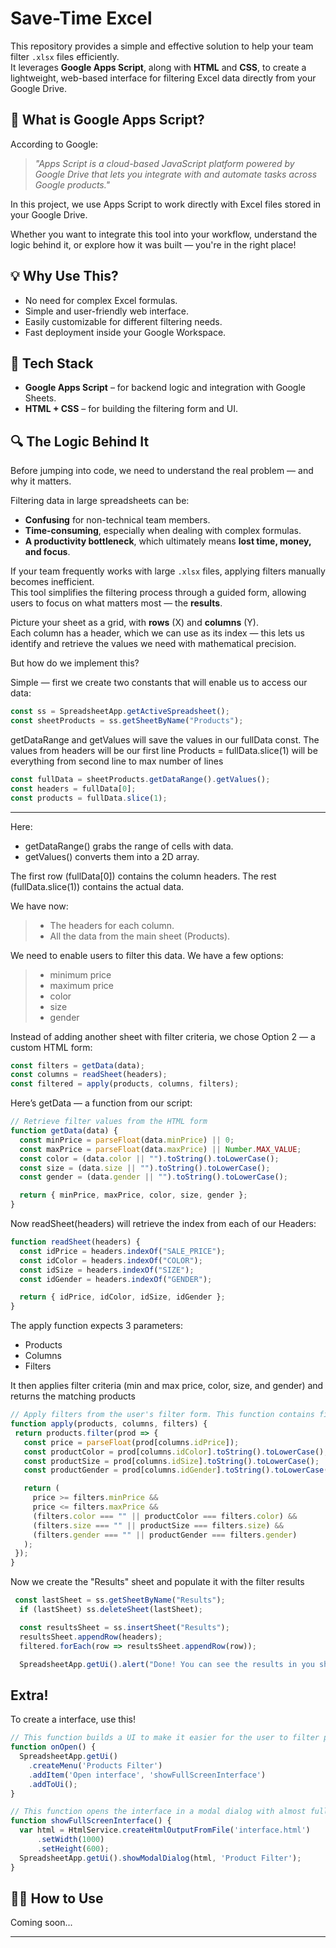 # Save-Time Excel

This repository provides a simple and effective solution to help your team filter `.xlsx` files efficiently.  
It leverages **Google Apps Script**, along with **HTML** and **CSS**, to create a lightweight, web-based interface for filtering Excel data directly from your Google Drive.

## 🚀 What is Google Apps Script?

According to Google:

> *"Apps Script is a cloud-based JavaScript platform powered by Google Drive that lets you integrate with and automate tasks across Google products."*

In this project, we use Apps Script to work directly with Excel files stored in your Google Drive.  

Whether you want to integrate this tool into your workflow, understand the logic behind it, or explore how it was built — you're in the right place!

## 💡 Why Use This?

- No need for complex Excel formulas.
- Simple and user-friendly web interface.
- Easily customizable for different filtering needs.
- Fast deployment inside your Google Workspace.

## 📁 Tech Stack

- **Google Apps Script** – for backend logic and integration with Google Sheets.
- **HTML + CSS** – for building the filtering form and UI.

## 🔍 The Logic Behind It

Before jumping into code, we need to understand the real problem — and why it matters.

Filtering data in large spreadsheets can be:
- **Confusing** for non-technical team members.
- **Time-consuming**, especially when dealing with complex formulas.
- **A productivity bottleneck**, which ultimately means **lost time, money, and focus**.

If your team frequently works with large `.xlsx` files, applying filters manually becomes inefficient.  
This tool simplifies the filtering process through a guided form, allowing users to focus on what matters most — the **results**.

Picture your sheet as a grid, with **rows** (X) and **columns** (Y).  
Each column has a header, which we can use as its index — this lets us identify and retrieve the values we need with mathematical precision.

But how do we implement this?

Simple — first we create two constants that will enable us to access our data:

```javascript
const ss = SpreadsheetApp.getActiveSpreadsheet();
const sheetProducts = ss.getSheetByName("Products");
```

getDataRange and getValues will save the values in our fullData const. 
The values from headers will be our first line
Products = fullData.slice(1) will be everything from second line to max number of lines

```javascript
const fullData = sheetProducts.getDataRange().getValues();
const headers = fullData[0];
const products = fullData.slice(1);
```

---

Here:
- getDataRange() grabs the range of cells with data.
- getValues() converts them into a 2D array.

The first row (fullData[0]) contains the column headers.
The rest (fullData.slice(1)) contains the actual data.

We have now:
>- The headers for each column.
>- All the data from the main sheet (Products).

We need to enable users to filter this data. We have a few options:
>- minimum price
>- maximum price
>- color
>- size
>- gender

Instead of adding another sheet with filter criteria, we chose Option 2 — a custom HTML form:

```javascript
const filters = getData(data);
const columns = readSheet(headers);
const filtered = apply(products, columns, filters);
```
Here’s getData — a function from our script:

```javascript
// Retrieve filter values from the HTML form
function getData(data) {
  const minPrice = parseFloat(data.minPrice) || 0;
  const maxPrice = parseFloat(data.maxPrice) || Number.MAX_VALUE;
  const color = (data.color || "").toString().toLowerCase();
  const size = (data.size || "").toString().toLowerCase();
  const gender = (data.gender || "").toString().toLowerCase();

  return { minPrice, maxPrice, color, size, gender };
}
```

Now readSheet(headers) will retrieve the index from each of our Headers:
```javascript
function readSheet(headers) {
  const idPrice = headers.indexOf("SALE_PRICE");
  const idColor = headers.indexOf("COLOR");
  const idSize = headers.indexOf("SIZE");
  const idGender = headers.indexOf("GENDER");

  return { idPrice, idColor, idSize, idGender };
}
```

The apply function expects 3 parameters:
- Products
- Columns
- Filters

 It then applies filter criteria (min and max price, color, size, and gender) and returns the matching products
 ```javascript
// Apply filters from the user's filter form. This function contains filtering logic, but it's easy to follow.
function apply(products, columns, filters) {
  return products.filter(prod => {
    const price = parseFloat(prod[columns.idPrice]);
    const productColor = prod[columns.idColor].toString().toLowerCase();
    const productSize = prod[columns.idSize].toString().toLowerCase();
    const productGender = prod[columns.idGender].toString().toLowerCase();

    return (
      price >= filters.minPrice &&
      price <= filters.maxPrice &&
      (filters.color === "" || productColor === filters.color) &&
      (filters.size === "" || productSize === filters.size) &&
      (filters.gender === "" || productGender === filters.gender)
    );
  });
}
```
Now we create the "Results" sheet and populate it with the filter results
```javascript
 const lastSheet = ss.getSheetByName("Results");
  if (lastSheet) ss.deleteSheet(lastSheet);

  const resultsSheet = ss.insertSheet("Results");
  resultsSheet.appendRow(headers);
  filtered.forEach(row => resultsSheet.appendRow(row)); 

  SpreadsheetApp.getUi().alert("Done! You can see the results in you sheet 'Results'!");
```

## Extra!

To create a interface, use this!
```javascript
// This function builds a UI to make it easier for the user to filter products
function onOpen() {
  SpreadsheetApp.getUi()
    .createMenu('Products Filter')
    .addItem('Open interface', 'showFullScreenInterface')
    .addToUi();
}

// This function opens the interface in a modal dialog with almost full-screen dimensions
function showFullScreenInterface() {
  var html = HtmlService.createHtmlOutputFromFile('interface.html')
      .setWidth(1000)
      .setHeight(600);
  SpreadsheetApp.getUi().showModalDialog(html, 'Product Filter');
}
```


## 👨‍💻 How to Use

Coming soon...

---
